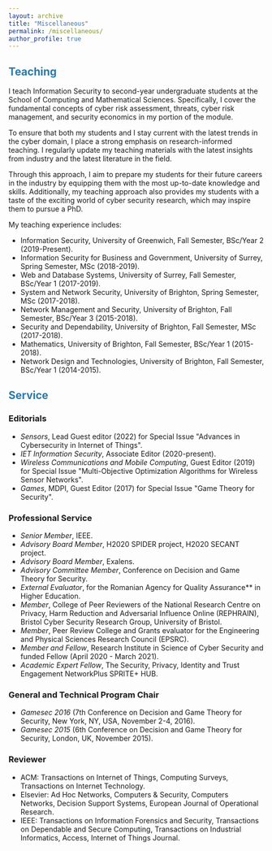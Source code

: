 ```yaml
---
layout: archive
title: "Miscellaneous"
permalink: /miscellaneous/
author_profile: true
---
```


## <span style="color:#2979ab;">Teaching</span> 

I teach Information Security to second-year undergraduate students at the School of Computing and Mathematical Sciences. Specifically, I cover the fundamental concepts of cyber risk assessment, threats, cyber risk management, and security economics in my portion of the module.

To ensure that both my students and I stay current with the latest trends in the cyber domain, I place a strong emphasis on research-informed teaching. I regularly update my teaching materials with the latest insights from industry and the latest literature in the field.

Through this approach, I aim to prepare my students for their future careers in the industry by equipping them with the most up-to-date knowledge and skills. Additionally, my teaching approach also provides my students with a taste of the exciting world of cyber security research, which may inspire them to pursue a PhD.

My teaching experience includes: 
- Information Security, University of Greenwich, Fall Semester, BSc/Year 2 (2019-Present).
- Information Security for Business and Government, University of Surrey, Spring Semester, MSc (2018-2019). 
- Web and Database Systems, University of Surrey, Fall Semester, BSc/Year 1 (2017-2019). 
- System and Network Security, University of Brighton, Spring Semester, MSc (2017-2018). 
- Network Management and Security, University of Brighton, Fall Semester, BSc/Year 3 (2015-2018). 
- Security and Dependability, University of Brighton, Fall Semester, MSc (2017-2018).
- Mathematics, University of Brighton, Fall Semester, BSc/Year 1 (2015-2018).
- Network Design and Technologies, University of Brighton, Fall Semester, BSc/Year 1 (2014-2015).

## <span style="color:#2979ab;">Service</span> 

### Editorials
  - *Sensors*, Lead Guest editor (2022) for Special Issue "Advances in Cybersecurity in Internet of Things".
  - *IET Information Security*, Associate Editor (2020-present).
  - *Wireless Communications and Mobile Computing*, Guest Editor (2019) for Special Issue "Multi-Objective Optimization Algorithms for Wireless Sensor Networks".
  - *Games*, MDPI, Guest Editor (2017) for Special Issue "Game Theory for Security".

### Professional Service
  - *Senior Member*, IEEE.
  - *Advisory Board Member*, H2020 SPIDER project, H2020 SECANT project.
  - *Advisory Board Member*, Exalens.
  - *Advisory Committee Member*, Conference on Decision and Game Theory for Security.
  - *External Evaluator*, for the Romanian Agency for Quality Assurance** in Higher Education.
  - *Member*, College of Peer Reviewers of the National Research Centre on Privacy, Harm Reduction and Adversarial Influence Online (REPHRAIN), Bristol Cyber Security Research Group, University of Bristol.
  - *Member*, Peer Review College and Grants evaluator for the Engineering and Physical Sciences Research Council (EPSRC).
  - *Member and Fellow*, Research Institute in Science of Cyber Security and funded Fellow (April 2020 - March 2021).
  - *Academic Expert Fellow*, The Security, Privacy, Identity and Trust Engagement NetworkPlus SPRITE+ HUB.

### General and Technical Program Chair
  - *Gamesec 2016* (7th Conference on Decision and Game Theory for Security, New York, NY, USA, November 2-4, 2016).
  - *Gamesec 2015* (6th Conference on Decision and Game Theory for Security, London, UK, November 2015).

### Reviewer
  - ACM: Transactions on Internet of Things, Computing Surveys, Transactions on Internet Technology.
  - Elsevier: Ad Hoc Networks, Computers & Security, Computers Networks, Decision Support Systems, European Journal of Operational Research.
  - IEEE: Transactions on Information Forensics and Security, Transactions on Dependable and Secure Computing, Transactions on Industrial Informatics, Access, Internet of Things Journal.